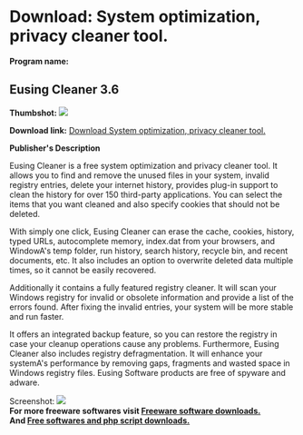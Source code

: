 # Download: System optimization, privacy cleaner tool.

**Program name:**

## Eusing Cleaner 3.6

  
**Thumbshot:** ![](http://www.freewarefiles.com/screenshot/eusingclnr_md.jpg)   
  
**Download link:** [Download System optimization, privacy cleaner tool.](http://freesoftwares.boysofts.com/Eusing-Cleaner_program_69364.html)  
  


**Publisher's Description**  
  


Eusing Cleaner is a free system optimization and privacy cleaner tool. It allows you to find and remove the unused files in your system, invalid registry entries, delete your internet history, provides plug-in support to clean the history for over 150 third-party applications. You can select the items that you want cleaned and also specify cookies that should not be deleted. 

With simply one click, Eusing Cleaner can erase the cache, cookies, history, typed URLs, autocomplete memory, index.dat from your browsers, and WindowA's temp folder, run history, search history, recycle bin, and recent documents, etc. It also includes an option to overwrite deleted data multiple times, so it cannot be easily recovered. 

Additionally it contains a fully featured registry cleaner. It will scan your Windows registry for invalid or obsolete information and provide a list of the errors found. After fixing the invalid entries, your system will be more stable and run faster. 

It offers an integrated backup feature, so you can restore the registry in case your cleanup operations cause any problems. Furthermore, Eusing Cleaner also includes registry defragmentation. It will enhance your systemA's performance by removing gaps, fragments and wasted space in Windows registry files. Eusing Software products are free of spyware and adware.

  
  
Screenshot: ![](http://www.freewarefiles.com/screenshot/eusingclnr.jpg)   
**For more freeware softwares visit [Freeware software downloads.](http://freesoftwares.boysofts.com/)**   
**And [Free softwares and php script downloads.](http://www.boysofts.com/)**
